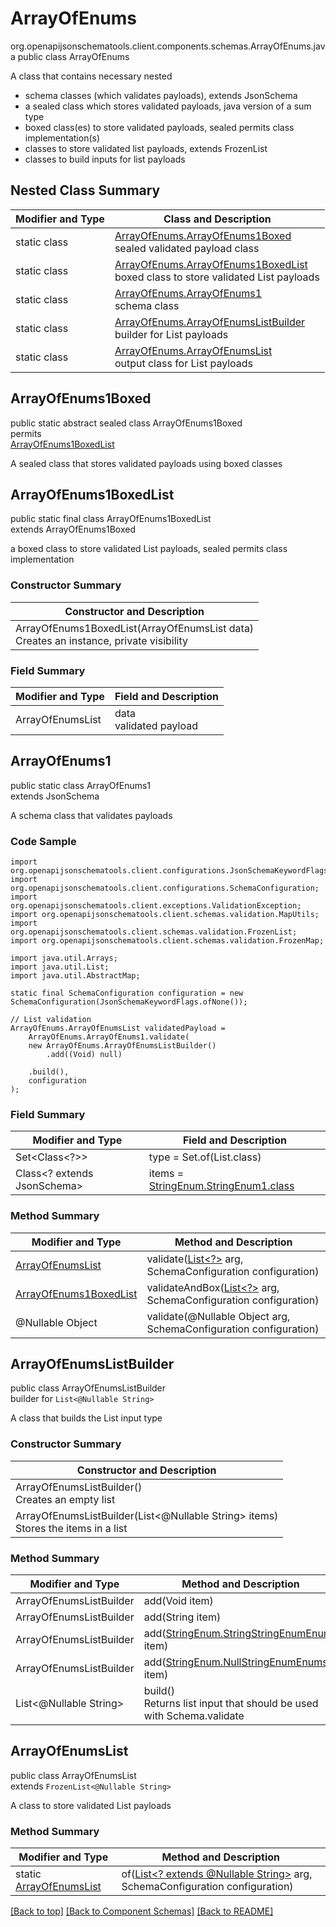 # ArrayOfEnums
org.openapijsonschematools.client.components.schemas.ArrayOfEnums.java
public class ArrayOfEnums

A class that contains necessary nested
- schema classes (which validates payloads), extends JsonSchema
- a sealed class which stores validated payloads, java version of a sum type
- boxed class(es) to store validated payloads, sealed permits class implementation(s)
- classes to store validated list payloads, extends FrozenList
- classes to build inputs for list payloads

## Nested Class Summary
| Modifier and Type | Class and Description |
| ----------------- | ---------------------- |
| static class | [ArrayOfEnums.ArrayOfEnums1Boxed](#arrayofenums1boxed)<br> sealed validated payload class |
| static class | [ArrayOfEnums.ArrayOfEnums1BoxedList](#arrayofenums1boxedlist)<br> boxed class to store validated List payloads |
| static class | [ArrayOfEnums.ArrayOfEnums1](#arrayofenums1)<br> schema class |
| static class | [ArrayOfEnums.ArrayOfEnumsListBuilder](#arrayofenumslistbuilder)<br> builder for List payloads |
| static class | [ArrayOfEnums.ArrayOfEnumsList](#arrayofenumslist)<br> output class for List payloads |

## ArrayOfEnums1Boxed
public static abstract sealed class ArrayOfEnums1Boxed<br>
permits<br>
[ArrayOfEnums1BoxedList](#arrayofenums1boxedlist)

A sealed class that stores validated payloads using boxed classes

## ArrayOfEnums1BoxedList
public static final class ArrayOfEnums1BoxedList<br>
extends ArrayOfEnums1Boxed

a boxed class to store validated List payloads, sealed permits class implementation

### Constructor Summary
| Constructor and Description |
| --------------------------- |
| ArrayOfEnums1BoxedList(ArrayOfEnumsList data)<br>Creates an instance, private visibility |

### Field Summary
| Modifier and Type | Field and Description |
| ----------------- | ---------------------- |
| ArrayOfEnumsList | data<br>validated payload |

## ArrayOfEnums1
public static class ArrayOfEnums1<br>
extends JsonSchema

A schema class that validates payloads

### Code Sample
```
import org.openapijsonschematools.client.configurations.JsonSchemaKeywordFlags;
import org.openapijsonschematools.client.configurations.SchemaConfiguration;
import org.openapijsonschematools.client.exceptions.ValidationException;
import org.openapijsonschematools.client.schemas.validation.MapUtils;
import org.openapijsonschematools.client.schemas.validation.FrozenList;
import org.openapijsonschematools.client.schemas.validation.FrozenMap;

import java.util.Arrays;
import java.util.List;
import java.util.AbstractMap;

static final SchemaConfiguration configuration = new SchemaConfiguration(JsonSchemaKeywordFlags.ofNone());

// List validation
ArrayOfEnums.ArrayOfEnumsList validatedPayload =
    ArrayOfEnums.ArrayOfEnums1.validate(
    new ArrayOfEnums.ArrayOfEnumsListBuilder()
        .add((Void) null)

    .build(),
    configuration
);
```

### Field Summary
| Modifier and Type | Field and Description |
| ----------------- | ---------------------- |
| Set<Class<?>> | type = Set.of(List.class) |
| Class<? extends JsonSchema> | items = [StringEnum.StringEnum1.class](../../components/schemas/StringEnum.md#stringenum1) |

### Method Summary
| Modifier and Type | Method and Description |
| ----------------- | ---------------------- |
| [ArrayOfEnumsList](#arrayofenumslist) | validate([List<?>](#arrayofenumslistbuilder) arg, SchemaConfiguration configuration) |
| [ArrayOfEnums1BoxedList](#arrayofenums1boxedlist) | validateAndBox([List<?>](#arrayofenumslistbuilder) arg, SchemaConfiguration configuration) |
| @Nullable Object | validate(@Nullable Object arg, SchemaConfiguration configuration) |
## ArrayOfEnumsListBuilder
public class ArrayOfEnumsListBuilder<br>
builder for `List<@Nullable String>`

A class that builds the List input type

### Constructor Summary
| Constructor and Description |
| --------------------------- |
| ArrayOfEnumsListBuilder()<br>Creates an empty list |
| ArrayOfEnumsListBuilder(List<@Nullable String> items)<br>Stores the items in a list |

### Method Summary
| Modifier and Type | Method and Description |
| ----------------- | ---------------------- |
| ArrayOfEnumsListBuilder | add(Void item) |
| ArrayOfEnumsListBuilder | add(String item) |
| ArrayOfEnumsListBuilder | add([StringEnum.StringStringEnumEnums](../../components/schemas/StringEnum.md#stringstringenumenums) item) |
| ArrayOfEnumsListBuilder | add([StringEnum.NullStringEnumEnums](../../components/schemas/StringEnum.md#nullstringenumenums) item) |
| List<@Nullable String> | build()<br>Returns list input that should be used with Schema.validate |

## ArrayOfEnumsList
public class ArrayOfEnumsList<br>
extends `FrozenList<@Nullable String>`

A class to store validated List payloads

### Method Summary
| Modifier and Type | Method and Description |
| ----------------- | ---------------------- |
| static [ArrayOfEnumsList](#arrayofenumslist) | of([List<? extends @Nullable String>](#arrayofenumslistbuilder) arg, SchemaConfiguration configuration) |

[[Back to top]](#top) [[Back to Component Schemas]](../../../README.md#Component-Schemas) [[Back to README]](../../../README.md)

